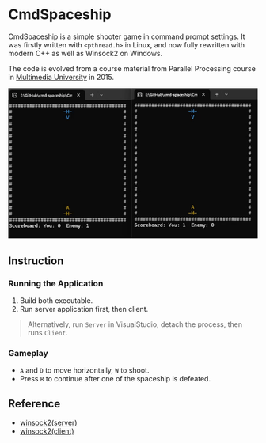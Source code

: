 # CmdSpaceship
CmdSpaceship is a simple shooter game in command prompt settings. 
It was firstly written with `<pthread.h>` in Linux, and now fully rewritten with modern C++ as well as Winsock2 on Windows.

The code is evolved from a course material from Parallel Processing course in [Multimedia University](https://www.mmu.edu.my/) in 2015.

![Watch the preview](cmd-spaceship-3.gif)

## Instruction
### Running the Application
1. Build both executable.
2. Run server application first, then client.
> Alternatively, run `Server` in VisualStudio, detach the process, then runs `Client`.

### Gameplay
- `A` and `D` to move horizontally, `W` to shoot.
- Press `R` to continue after one of the spaceship is defeated.

## Reference
- [winsock2(server)](https://docs.microsoft.com/en-us/windows/win32/winsock/complete-server-code)
- [winsock2(client)](https://docs.microsoft.com/en-us/windows/win32/winsock/complete-client-code)
